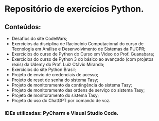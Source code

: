# Repositório de exercícios Python.

## Conteúdos:

- Desafios do site CodeWars;
- Exercícios da disciplina de Raciocínio Computacional do curso de Tecnologia em Análise e Desenvolvimento de Sistemas da PUCPR;
- Exercícios do curso de Python do Curso em Vídeo do Prof. Guanabara;
- Exercícios do curso de Python 3 do básico ao avançado (com projetos reais) da Udemy do Prof. Luiz Otávio Miranda;
- Exercícios do site Python Brasil;
- Projeto de envio de credenciais de acesso;
- Projeto de reset de senha do sistema Tasy;
- Projeto de monitoramento da contingência do sistema Tasy;
- Projeto de monitoramento das ordens de serviço do sistema Tasy;
- Projeto de monitoramento do sistema Tasy;
- Projeto do uso do ChatGPT por comando de voz.

### IDEs utilizadas: PyCharm e Visual Studio Code.
